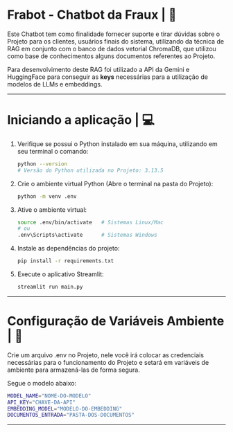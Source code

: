 # Frabot - Chatbot da Fraux | 🤖

Este Chatbot tem como finalidade fornecer suporte e tirar dúvidas sobre o Projeto para os clientes, usuários finais do sistema,
utilizando da técnica de 
RAG em conjunto 
com o banco de dados 
vetorial ChromaDB, que 
utilizou como base de 
conhecimentos alguns 
documentos referentes ao Projeto.

Para desenvolvimento deste RAG foi utilizado a API da Gemini e HuggingFace para conseguir as **keys** necessárias para a utilização de modelos de LLMs e embeddings.


---
# Iniciando a aplicação | 💻

1. Verifique se possui o Python instalado em sua máquina,
utilizando em seu terminal o comando:
    ```bash
    python --version 
    # Versão do Python utilizada no Projeto: 3.13.5
    ```
2. Crie o ambiente virtual Python (Abre o terminal na pasta do Projeto):

    ```bash
    python -m venv .env
    ```
3. Ative o ambiente virtual:

    ```bash
    source .env/bin/activate   # Sistemas Linux/Mac
    # ou
    .env\Scripts\activate      # Sistemas Windows
    ```
4. Instale as dependências do projeto:

    ```bash
    pip install -r requirements.txt
    ```
5. Execute o aplicativo Streamlit:

    ```bash
    streamlit run main.py
    ```

---

# Configuração de Variáveis Ambiente | 🔑

Crie um arquivo .env no Projeto, nele você irá colocar as 
credenciais necessárias para o funcionamento do Projeto e setará em variáveis de ambiente para 
armazená-las de forma segura.

Segue o modelo abaixo:
```bash 
MODEL_NAME="NOME-DO-MODELO" 
API_KEY="CHAVE-DA-API"
EMBEDDING_MODEL="MODELO-DO-EMBEDDING"
DOCUMENTOS_ENTRADA="PASTA-DOS-DOCUMENTOS"
```

---
